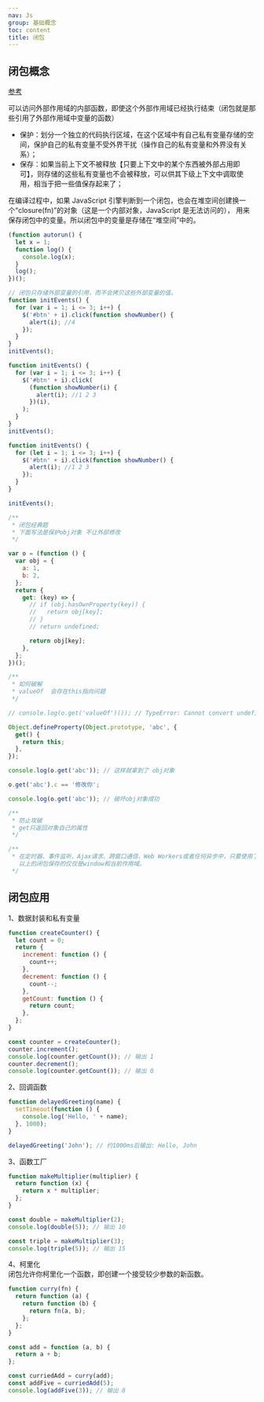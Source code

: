 ```yaml
---
nav: Js
group: 基础概念
toc: content
title: 闭包
---
```


## 闭包概念

<a href="https://juejin.cn/post/6844903769646317576" target="_blank">参考</a>

可以访问外部作用域的内部函数，即使这个外部作用域已经执行结束（闭包就是那些引用了外部作用域中变量的函数）

- 保护：划分一个独立的代码执行区域，在这个区域中有自己私有变量存储的空间，保护自己的私有变量不受外界干扰（操作自己的私有变量和外界没有关系）；
- 保存：如果当前上下文不被释放【只要上下文中的某个东西被外部占用即可】，则存储的这些私有变量也不会被释放，可以供其下级上下文中调取使用，相当于把一些值保存起来了；

在编译过程中，如果 JavaScript 引擎判断到一个闭包，也会在堆空间创建换一个“closure(fn)”的对象（这是一个内部对象，JavaScript 是无法访问的），
用来保存闭包中的变量。所以闭包中的变量是存储在“堆空间”中的。

```js
(function autorun() {
  let x = 1;
  function log() {
    console.log(x);
  }
  log();
})();

// 闭包只存储外部变量的引用，而不会拷贝这些外部变量的值。
function initEvents() {
  for (var i = 1; i <= 3; i++) {
    $('#btn' + i).click(function showNumber() {
      alert(i); //4
    });
  }
}
initEvents();

function initEvents() {
  for (var i = 1; i <= 3; i++) {
    $('#btn' + i).click(
      (function showNumber(i) {
        alert(i); //1 2 3
      })(i),
    );
  }
}
initEvents();

function initEvents() {
  for (let i = 1; i <= 3; i++) {
    $('#btn' + i).click(function showNumber() {
      alert(i); //1 2 3
    });
  }
}

initEvents();

/**
 * 闭包经典题
 * 下面写法是保护obj对象 不让外部修改
 */

var o = (function () {
  var obj = {
    a: 1,
    b: 2,
  };
  return {
    get: (key) => {
      // if (obj.hasOwnProperty(key)) {
      //   return obj[key];
      // }
      // return undefined;

      return obj[key];
    },
  };
})();

/**
 * 如何破解
 * valueOf  会存在this指向问题
 */

// console.log(o.get('valueOf')()); // TypeError: Cannot convert undefined or null to object

Object.defineProperty(Object.prototype, 'abc', {
  get() {
    return this;
  },
});

console.log(o.get('abc')); // 这样就拿到了 obj对象

o.get('abc').c == '修改你';

console.log(o.get('abc')); // 破坏obj对象成功

/**
 * 防止攻破
 * get只返回对象自己的属性
 */

/**
 * 在定时器、事件监听、Ajax请求、跨窗口通信、Web Workers或者任何异步中，只要使用了回调函数，实际上就是在使用闭包
   以上的闭包保存的仅仅是window和当前作用域。
 */
```

## 闭包应用

1、数据封装和私有变量

```js
function createCounter() {
  let count = 0;
  return {
    increment: function () {
      count++;
    },
    decrement: function () {
      count--;
    },
    getCount: function () {
      return count;
    },
  };
}

const counter = createCounter();
counter.increment();
console.log(counter.getCount()); // 输出 1
counter.decrement();
console.log(counter.getCount()); // 输出 0
```

2、回调函数

```js
function delayedGreeting(name) {
  setTimeout(function () {
    console.log('Hello, ' + name);
  }, 1000);
}

delayedGreeting('John'); // 约1000ms后输出: Hello, John
```

3、函数工厂

```js
function makeMultiplier(multiplier) {
  return function (x) {
    return x * multiplier;
  };
}

const double = makeMultiplier(2);
console.log(double(5)); // 输出 10

const triple = makeMultiplier(3);
console.log(triple(5)); // 输出 15
```

4、柯里化  
闭包允许你柯里化一个函数，即创建一个接受较少参数的新函数。

```js
function curry(fn) {
  return function (a) {
    return function (b) {
      return fn(a, b);
    };
  };
}

const add = function (a, b) {
  return a + b;
};

const curriedAdd = curry(add);
const addFive = curriedAdd(5);
console.log(addFive(3)); // 输出 8
```
